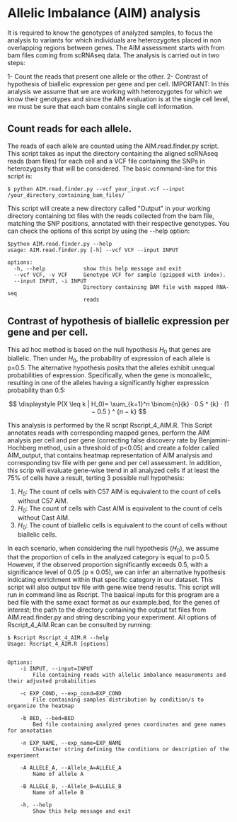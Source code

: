 # Allelic Imbalance (AIM) analysis 
It is required to know the genotypes of analyzed samples, to focus the analysis to variants for which individuals are heterozygotes placed in non overlapping regions between genes. The AIM assessment starts with from bam files coming from scRNAseq data. The analysis is carried out in two steps:

1- Count the reads that present one allele or the other.
2- Contrast of hypothesis of biallelic expression per gene and per cell.
IMPORTANT: In this analysis we assume that we are working with heterozygotes for which we know their genotypes and since the AIM evaluation is at the single cell level, we must be sure that each bam contains single cell information.
## Count reads for each allele.
The reads of each allele are counted using the AIM.read.finder.py script. This script takes as input the directory containing the aligned scRNAseq reads (bam files) for each cell and a VCF file containing the SNPs in heterozygosity that will be considered. The basic command-line for this script is:
```console
$ python AIM.read.finder.py --vcf your_input.vcf --input /your_directory_containing_bam_files/
```
This script will create a new directory called "Output" in your working directory containing txt files with the reads collected from the bam file, matching the SNP positions, annotated with their respective genotypes.
You can check the options of this script by using the --help option:
```console
$python AIM.read.finder.py --help
usage: AIM.read.finder.py [-h] --vcf VCF --input INPUT

options:
  -h, --help            show this help message and exit
  --vcf VCF, -v VCF     Genotype VCF for sample (gzipped with index).
  --input INPUT, -i INPUT
                        Directory containing BAM file with mapped RNA-seq
                        reads
```
## Contrast of hypothesis of biallelic expression per gene and per cell.

This ad hoc method is based on the null hypothesis $H_0$ that genes are biallelic. Then under $H_0$, the probability of expression of each allele is p=0.5. The alternative hypothesis posits that the alleles exhibit unequal probabilities of expression. Specifically, when the gene is monoallelic, resulting in one of the alleles having a significantly higher expression probability than 0.5:

$$
\displaystyle
P(X \leq k | H_0)=
 \sum_{k=1}^n \binom{n}{k} · 0.5 ^ {k} · (1 − 0.5 ) ^ {n − k} 
$$

This analysis is performed by the R script Rscript_4_AIM.R. This Script annotates reads with corresponding mapped genes, perform the AIM analysis per cell and per gene (correcting false discovery rate by Benjamini-Hochberg method, usin a threshold of p<0.05) and create a folder called AIM_output, that contains heatmap representation of AIM analysis and corresponding tsv file with per gene and per cell assessment. In addition, this scrip will evaluate gene-wise trend in all analyzed cells if at least the 75% of cells have a result, terting 3 possible null hypothesis:
1. $H_0$: The count of cells with C57 AIM is equivalent to the count of cells without C57 AIM.
2. $H_0$: The count of cells with Cast AIM is equivalent to the count of cells without Cast AIM.
3. $H_0$: The count of biallelic cells is equivalent to the count of cells without biallelic cells.

In each scenario, when considering the null hypothesis ($H_0$), we assume that the proportion of cells in the analyzed category is equal to p=0.5. However, if the observed proportion significantly exceeds 0.5, with a significance level of 0.05 (p ≤ 0.05), we can infer an alternative hypothesis indicating enrichment within that specific category in our dataset. This script will also output tsv file with gene.wise trend results. This script will run in command line as Rscript. The basical inputs for this program are a bed file with the same exact format as our example.bed, for the genes of interest; the path to the directory containing the output txt files from AIM.read.finder.py and string describing your experiment. All options of Rscript_4_AIM.Rcan can be consulted by running:
```console
$ Rscript Rscript_4_AIM.R --help
Usage: Rscript_4_AIM.R [options]


Options:
	-i INPUT, --input=INPUT
		File containing reads with allelic imbalance measurements and their adjusted probabilities

	-c EXP_COND, --exp_cond=EXP_COND
		File containing samples distribution by condition/s to organnize the heatmap

	-b BED, --bed=BED
		Bed file containing analyzed genes coordinates and gene names for annotation

	-n EXP_NAME, --exp_name=EXP_NAME
		Character string defining the conditions or description of the experiment

	-A ALLELE_A, --Allele_A=ALLELE_A
		Name of allele A

	-B ALLELE_B, --Allele_B=ALLELE_B
		Name of allele B

	-h, --help
		Show this help message and exit
```
